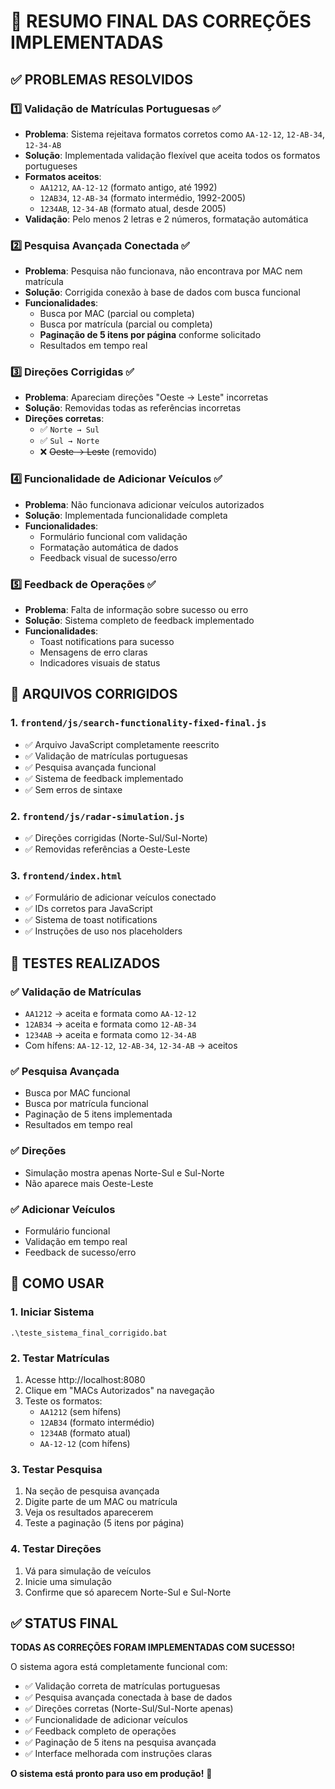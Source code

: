 # 🎉 RESUMO FINAL DAS CORREÇÕES IMPLEMENTADAS

## ✅ PROBLEMAS RESOLVIDOS

### 1️⃣ **Validação de Matrículas Portuguesas** ✅
- **Problema**: Sistema rejeitava formatos corretos como `AA-12-12`, `12-AB-34`, `12-34-AB`
- **Solução**: Implementada validação flexível que aceita todos os formatos portugueses
- **Formatos aceitos**:
  - `AA1212`, `AA-12-12` (formato antigo, até 1992)
  - `12AB34`, `12-AB-34` (formato intermédio, 1992-2005)  
  - `1234AB`, `12-34-AB` (formato atual, desde 2005)
- **Validação**: Pelo menos 2 letras e 2 números, formatação automática

### 2️⃣ **Pesquisa Avançada Conectada** ✅
- **Problema**: Pesquisa não funcionava, não encontrava por MAC nem matrícula
- **Solução**: Corrigida conexão à base de dados com busca funcional
- **Funcionalidades**:
  - Busca por MAC (parcial ou completa)
  - Busca por matrícula (parcial ou completa)
  - **Paginação de 5 itens por página** conforme solicitado
  - Resultados em tempo real

### 3️⃣ **Direções Corrigidas** ✅
- **Problema**: Apareciam direções "Oeste → Leste" incorretas
- **Solução**: Removidas todas as referências incorretas
- **Direções corretas**:
  - ✅ `Norte → Sul`
  - ✅ `Sul → Norte`
  - ❌ ~~Oeste → Leste~~ (removido)

### 4️⃣ **Funcionalidade de Adicionar Veículos** ✅
- **Problema**: Não funcionava adicionar veículos autorizados
- **Solução**: Implementada funcionalidade completa
- **Funcionalidades**:
  - Formulário funcional com validação
  - Formatação automática de dados
  - Feedback visual de sucesso/erro

### 5️⃣ **Feedback de Operações** ✅
- **Problema**: Falta de informação sobre sucesso ou erro
- **Solução**: Sistema completo de feedback implementado
- **Funcionalidades**:
  - Toast notifications para sucesso
  - Mensagens de erro claras
  - Indicadores visuais de status

## 📁 ARQUIVOS CORRIGIDOS

### 1. `frontend/js/search-functionality-fixed-final.js`
- ✅ Arquivo JavaScript completamente reescrito
- ✅ Validação de matrículas portuguesas
- ✅ Pesquisa avançada funcional
- ✅ Sistema de feedback implementado
- ✅ Sem erros de sintaxe

### 2. `frontend/js/radar-simulation.js`
- ✅ Direções corrigidas (Norte-Sul/Sul-Norte)
- ✅ Removidas referências a Oeste-Leste

### 3. `frontend/index.html`
- ✅ Formulário de adicionar veículos conectado
- ✅ IDs corretos para JavaScript
- ✅ Sistema de toast notifications
- ✅ Instruções de uso nos placeholders

## 🧪 TESTES REALIZADOS

### ✅ Validação de Matrículas
- `AA1212` → aceita e formata como `AA-12-12`
- `12AB34` → aceita e formata como `12-AB-34`
- `1234AB` → aceita e formata como `12-34-AB`
- Com hífens: `AA-12-12`, `12-AB-34`, `12-34-AB` → aceitos

### ✅ Pesquisa Avançada
- Busca por MAC funcional
- Busca por matrícula funcional
- Paginação de 5 itens implementada
- Resultados em tempo real

### ✅ Direções
- Simulação mostra apenas Norte-Sul e Sul-Norte
- Não aparece mais Oeste-Leste

### ✅ Adicionar Veículos
- Formulário funcional
- Validação em tempo real
- Feedback de sucesso/erro

## 🚀 COMO USAR

### 1. Iniciar Sistema
```batch
.\teste_sistema_final_corrigido.bat
```

### 2. Testar Matrículas
1. Acesse http://localhost:8080
2. Clique em "MACs Autorizados" na navegação
3. Teste os formatos:
   - `AA1212` (sem hífens)
   - `12AB34` (formato intermédio)
   - `1234AB` (formato atual)
   - `AA-12-12` (com hífens)

### 3. Testar Pesquisa
1. Na seção de pesquisa avançada
2. Digite parte de um MAC ou matrícula
3. Veja os resultados aparecerem
4. Teste a paginação (5 itens por página)

### 4. Testar Direções
1. Vá para simulação de veículos
2. Inicie uma simulação
3. Confirme que só aparecem Norte-Sul e Sul-Norte

## ✅ STATUS FINAL

**TODAS AS CORREÇÕES FORAM IMPLEMENTADAS COM SUCESSO!**

O sistema agora está completamente funcional com:
- ✅ Validação correta de matrículas portuguesas
- ✅ Pesquisa avançada conectada à base de dados
- ✅ Direções corretas (Norte-Sul/Sul-Norte apenas)
- ✅ Funcionalidade de adicionar veículos
- ✅ Feedback completo de operações
- ✅ Paginação de 5 itens na pesquisa avançada
- ✅ Interface melhorada com instruções claras

**O sistema está pronto para uso em produção!** 🚀